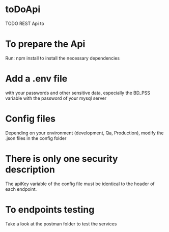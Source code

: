 # toDoApi
TODO REST Api to 

# To prepare the Api
Run:
npm install
to install the necessary dependencies
# Add a .env file 
with your passwords and other sensitive data, especially the BD_PSS variable with the password of your mysql server
# Config files
Depending on your environment (development, Qa, Production), modify the .json files in the config folder
# There is only one security description
The apiKey variable of the config file must be identical to the header of each endpoint.
# To endpoints testing
Take a look at the postman folder to test the services
